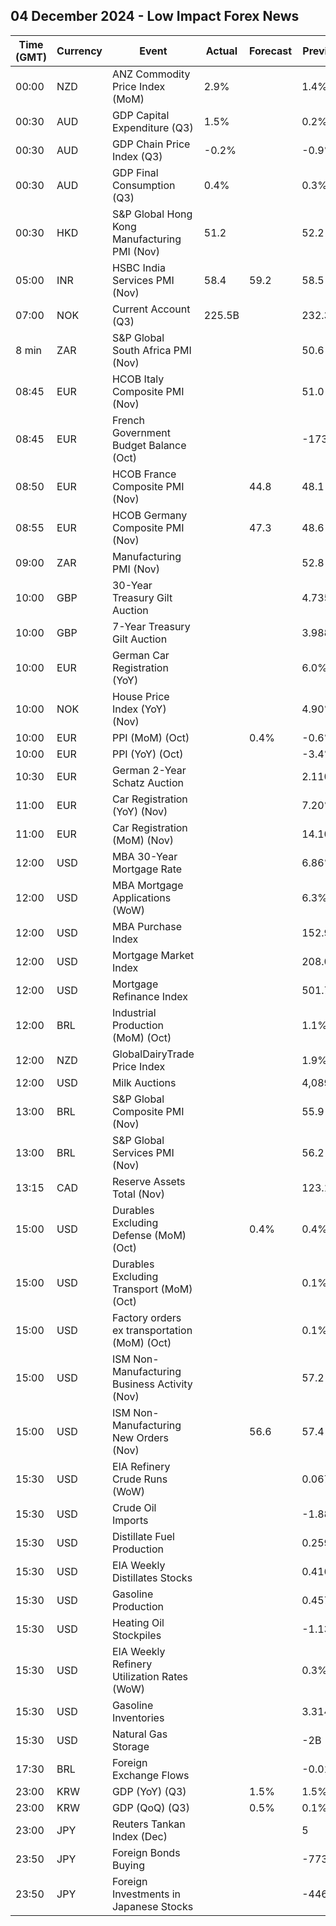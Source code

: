 ## 04 December 2024 - Low Impact Forex News

| Time (GMT) | Currency | Event | Actual | Forecast | Previous |
|------|----------|-------|--------|----------|----------|
| 00:00 | NZD | ANZ Commodity Price Index (MoM) | 2.9% |  | 1.4% |
| 00:30 | AUD | GDP Capital Expenditure (Q3) | 1.5% |  | 0.2% |
| 00:30 | AUD | GDP Chain Price Index (Q3) | -0.2% |  | -0.9% |
| 00:30 | AUD | GDP Final Consumption (Q3) | 0.4% |  | 0.3% |
| 00:30 | HKD | S&P Global Hong Kong Manufacturing PMI (Nov) | 51.2 |  | 52.2 |
| 05:00 | INR | HSBC India Services PMI (Nov) | 58.4 | 59.2 | 58.5 |
| 07:00 | NOK | Current Account (Q3) | 225.5B |  | 232.3B |
| 8 min | ZAR | S&P Global South Africa PMI (Nov) |  |  | 50.6 |
| 08:45 | EUR | HCOB Italy Composite PMI (Nov) |  |  | 51.0 |
| 08:45 | EUR | French Government Budget Balance (Oct) |  |  | -173.8B |
| 08:50 | EUR | HCOB France Composite PMI (Nov) |  | 44.8 | 48.1 |
| 08:55 | EUR | HCOB Germany Composite PMI (Nov) |  | 47.3 | 48.6 |
| 09:00 | ZAR | Manufacturing PMI (Nov) |  |  | 52.8 |
| 10:00 | GBP | 30-Year Treasury Gilt Auction |  |  | 4.735% |
| 10:00 | GBP | 7-Year Treasury Gilt Auction |  |  | 3.988% |
| 10:00 | EUR | German Car Registration (YoY) |  |  | 6.0% |
| 10:00 | NOK | House Price Index (YoY) (Nov) |  |  | 4.90% |
| 10:00 | EUR | PPI (MoM) (Oct) |  | 0.4% | -0.6% |
| 10:00 | EUR | PPI (YoY) (Oct) |  |  | -3.4% |
| 10:30 | EUR | German 2-Year Schatz Auction |  |  | 2.110% |
| 11:00 | EUR | Car Registration (YoY) (Nov) |  |  | 7.20% |
| 11:00 | EUR | Car Registration (MoM) (Nov) |  |  | 14.10% |
| 12:00 | USD | MBA 30-Year Mortgage Rate |  |  | 6.86% |
| 12:00 | USD | MBA Mortgage Applications (WoW) |  |  | 6.3% |
| 12:00 | USD | MBA Purchase Index |  |  | 152.9 |
| 12:00 | USD | Mortgage Market Index |  |  | 208.0 |
| 12:00 | USD | Mortgage Refinance Index |  |  | 501.7 |
| 12:00 | BRL | Industrial Production (MoM) (Oct) |  |  | 1.1% |
| 12:00 | NZD | GlobalDairyTrade Price Index |  |  | 1.9% |
| 12:00 | USD | Milk Auctions |  |  | 4,089.0 |
| 13:00 | BRL | S&P Global Composite PMI (Nov) |  |  | 55.9 |
| 13:00 | BRL | S&P Global Services PMI (Nov) |  |  | 56.2 |
| 13:15 | CAD | Reserve Assets Total (Nov) |  |  | 123.1B |
| 15:00 | USD | Durables Excluding Defense (MoM) (Oct) |  | 0.4% | 0.4% |
| 15:00 | USD | Durables Excluding Transport (MoM) (Oct) |  |  | 0.1% |
| 15:00 | USD | Factory orders ex transportation (MoM) (Oct) |  |  | 0.1% |
| 15:00 | USD | ISM Non-Manufacturing Business Activity (Nov) |  |  | 57.2 |
| 15:00 | USD | ISM Non-Manufacturing New Orders (Nov) |  | 56.6 | 57.4 |
| 15:30 | USD | EIA Refinery Crude Runs (WoW) |  |  | 0.067M |
| 15:30 | USD | Crude Oil Imports |  |  | -1.886M |
| 15:30 | USD | Distillate Fuel Production |  |  | 0.259M |
| 15:30 | USD | EIA Weekly Distillates Stocks |  |  | 0.416M |
| 15:30 | USD | Gasoline Production |  |  | 0.457M |
| 15:30 | USD | Heating Oil Stockpiles |  |  | -1.134M |
| 15:30 | USD | EIA Weekly Refinery Utilization Rates (WoW) |  |  | 0.3% |
| 15:30 | USD | Gasoline Inventories |  |  | 3.314M |
| 15:30 | USD | Natural Gas Storage |  |  | -2B |
| 17:30 | BRL | Foreign Exchange Flows |  |  | -0.019B |
| 23:00 | KRW | GDP (YoY) (Q3) |  | 1.5% | 1.5% |
| 23:00 | KRW | GDP (QoQ) (Q3) |  | 0.5% | 0.1% |
| 23:00 | JPY | Reuters Tankan Index (Dec) |  |  | 5 |
| 23:50 | JPY | Foreign Bonds Buying |  |  | -773.7B |
| 23:50 | JPY | Foreign Investments in Japanese Stocks |  |  | -446.0B |
